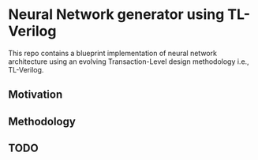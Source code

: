 # Neural Network generator using TL-Verilog

This repo contains a blueprint implementation of neural network architecture using an evolving Transaction-Level design methodology i.e., TL-Verilog. 

## Motivation

## Methodology

## TODO
